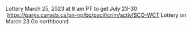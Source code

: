 Lottery March 25, 2023 at 8 am PT to get July 23-30
 https://parks.canada.ca/pn-np/bc/pacificrim/activ/SCO-WCT
Lottery on March 23
Go northbound